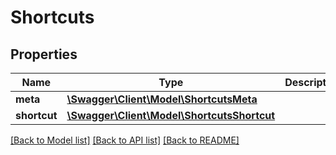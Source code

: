 # Shortcuts

## Properties
Name | Type | Description | Notes
------------ | ------------- | ------------- | -------------
**meta** | [**\Swagger\Client\Model\ShortcutsMeta**](ShortcutsMeta.md) |  | [optional] 
**shortcut** | [**\Swagger\Client\Model\ShortcutsShortcut**](ShortcutsShortcut.md) |  | [optional] 

[[Back to Model list]](../README.md#documentation-for-models) [[Back to API list]](../README.md#documentation-for-api-endpoints) [[Back to README]](../README.md)


